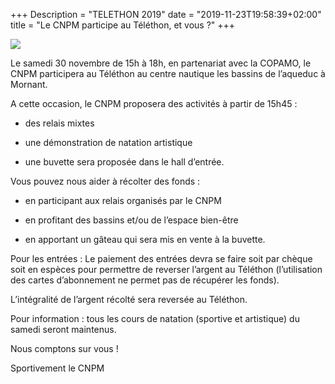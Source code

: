 +++
Description = "TELETHON 2019"
date = "2019-11-23T19:58:39+02:00"
title = "Le CNPM participe au Téléthon, et vous ?"
+++

<img src="/img/telethon_2019.jpg" class="img-responsive img-center">

Le samedi 30 novembre de 15h à 18h, en partenariat avec la COPAMO, le CNPM participera au Téléthon au centre nautique les bassins de l’aqueduc à Mornant.

A cette occasion, le CNPM proposera des activités à partir de 15h45 :

- des relais mixtes

- une démonstration de natation artistique

- une buvette sera proposée dans le hall d’entrée.

Vous pouvez nous aider à récolter des fonds :

- en participant aux relais organisés par le CNPM

- en profitant des bassins et/ou de l’espace bien-être

- en apportant un gâteau qui sera mis en vente à la buvette.

Pour les entrées : Le paiement des entrées devra se faire soit par chèque soit en espèces pour permettre de reverser l’argent au Téléthon (l’utilisation des cartes d’abonnement ne permet pas de récupérer les fonds).

L’intégralité de l’argent récolté sera reversée au Téléthon.

Pour information : tous les cours de natation (sportive et artistique) du samedi seront maintenus.

Nous comptons sur vous !

Sportivement
le CNPM


